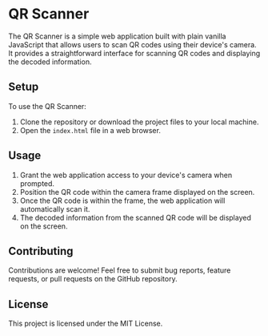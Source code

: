 # QR Scanner

The QR Scanner is a simple web application built with plain vanilla JavaScript that allows users to scan QR codes using their device's camera. It provides a straightforward interface for scanning QR codes and displaying the decoded information.

## Setup

To use the QR Scanner:

1. Clone the repository or download the project files to your local machine.
2. Open the `index.html` file in a web browser.

## Usage

1. Grant the web application access to your device's camera when prompted.
2. Position the QR code within the camera frame displayed on the screen.
3. Once the QR code is within the frame, the web application will automatically scan it.
4. The decoded information from the scanned QR code will be displayed on the screen.

## Contributing

Contributions are welcome! Feel free to submit bug reports, feature requests, or pull requests on the GitHub repository.

## License

This project is licensed under the MIT License.

